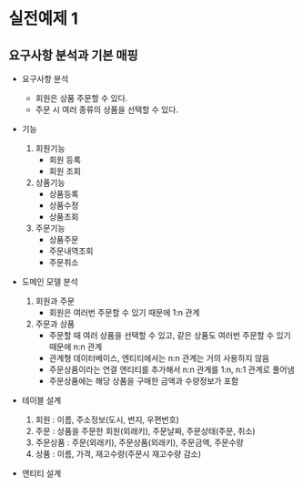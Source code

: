 # 실전예제 1

## 요구사항 분석과 기본 매핑

- 요구사항 분석
    - 회원은 상품 주문할 수 있다.
    - 주문 시 여러 종류의 상품을 선택할 수 있다.
    
- 기능
    1. 회원기능
        - 회원 등록
        - 회원 조회
    2. 상품기능
        - 상품등록
        - 상품수정
        - 상품조회
    3. 주문기능
        - 상품주문
        - 주문내역조회
        - 주문취소
        
- 도메인 모델 분석
    1. 회원과 주문 
        - 회원은 여러번 주문할 수 있기 때문에 1:n 관계
    2. 주문과 상품 
        - 주문할 때 여러 상품을 선택할 수 있고, 같은 상품도 여러번 주문할 수 있기 때문에 n:n 관계
        - 관계형 데이터베이스, 엔티티에서는 n:n 관계는 거의 사용하지 않음
        - 주문상품이라는 연결 엔티티를 추가해서 n:n 관계를 1:n, n:1 관계로 풀어냄
        - 주문상품에는 해당 상품을 구매한 금액과 수량정보가 포함
             
- 테이블 설계
    1. 회원 : 이름, 주소정보(도시, 번지, 우편번호)
    2. 주문 : 상품을 주문한 회원(외래키), 주문날짜, 주문상태(주문, 취소)
    3. 주문상품 : 주문(외래키), 주문상품(외래키), 주문금액, 주문수량
    4. 상품 : 이름, 가격, 재고수량(주문시 재고수량 감소)
    
- 엔티티 설계